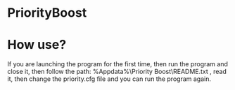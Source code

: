 # PriorityBoost
# How use?
If you are launching the program for the first time, then run the program and close it, then follow the path: %Appdata%\Priority Boost\README.txt , read it, then change the priority.cfg file and you can run the program again.
